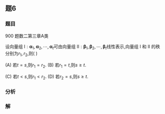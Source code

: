 ## 题6
### 题目
900 题数二第三章A类 

设向量组 I$: {\mathbf{\alpha }}_{1},{\mathbf{\alpha }}_{2},\cdots ,{\mathbf{\alpha }}_{t}$可由向量组 II$: {\mathbf{\beta }}_{1},{\mathbf{\beta }}_{2},\cdots ,{\mathbf{\beta }}_{t}$线性表示,向量组 I 和 II 的秩分别为${r}_{1},{r}_{2}$,则( )

(A) 若$t = s$,则${r}_{1} = {r}_{2}$. 
(B) 若${r}_{1} = t$,则$s \geq  t$.

(C) 若$t < s$,则${r}_{1} < {r}_{2}$. 
(D) 若${r}_{2} = s$,则$s \geq  t$.
### 分析

### 解
